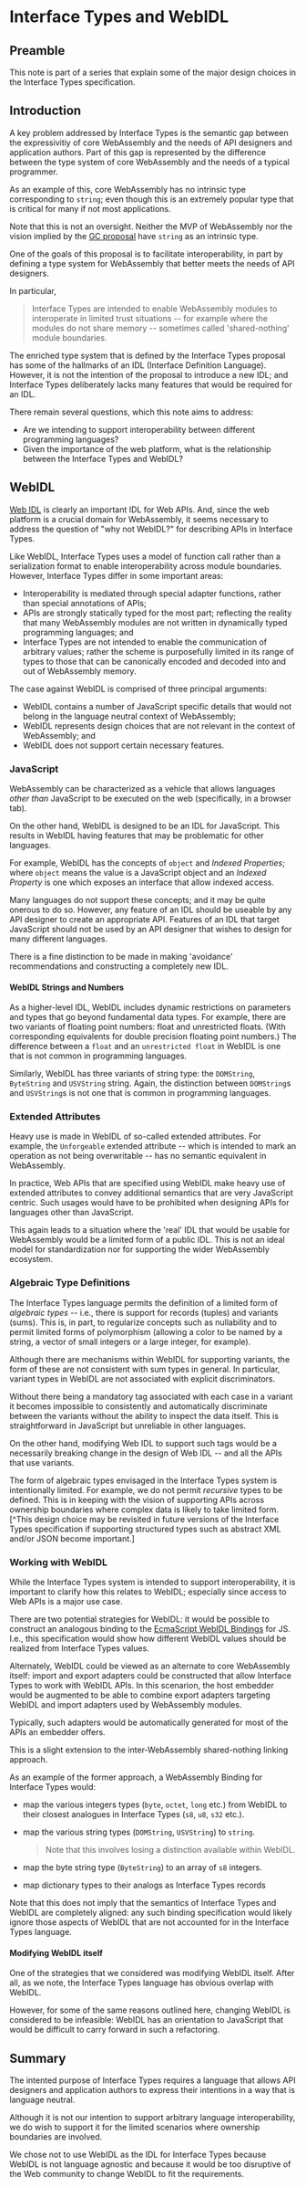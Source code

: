 # Interface Types and WebIDL

## Preamble
This note is part of a series that explain some of the major design choices in
the Interface Types specification.

## Introduction

A key problem addressed by Interface Types is the semantic gap between the
expressivitiy of core WebAssembly and the needs of API designers and application
authors. Part of this gap is represented by the difference between the type
system of core WebAssembly and the needs of a typical programmer.

As an example of this, core WebAssembly has no intrinsic type corresponding to
`string`; even though this is an extremely popular type that is critical for
many if not most applications.

Note that this is not an oversight. Neither the MVP of WebAssembly nor the
vision implied by the [GC proposal][GC] have `string` as an intrinsic type.

One of the goals of this proposal is to facilitate interoperability, in part by
defining a type system for WebAssembly that better meets the needs of API
designers.

In particular,

>Interface Types are intended to enable WebAssembly modules to interoperate
>in limited trust situations -- for example where the modules do not share
>memory -- sometimes called 'shared-nothing' module boundaries.

The enriched type system that is defined by the Interface Types proposal has
some of the hallmarks of an IDL (Interface Definition Language). However, it is
not the intention of the proposal to introduce a new IDL; and Interface Types
deliberately lacks many features that would be required for an IDL.

There remain several questions, which this note aims to address:

* Are we intending to support interoperability between different programming
  languages?
* Given the importance of the web platform, what is the relationship between the
  Interface Types and WebIDL?
  
## WebIDL

[Web IDL][] is clearly an important IDL for Web APIs. And, since the web
platform is a crucial domain for WebAssembly, it seems necessary to address the
question of "why not WebIDL?" for describing APIs in Interface Types.

Like WebIDL, Interface Types uses a model of function call rather than a
serialization format to enable interoperability across module
boundaries. However, Interface Types differ in some important areas:

* Interoperability is mediated through special adapter functions, rather than
  special annotations of APIs;
* APIs are strongly statically typed for the most part; reflecting the reality
  that many WebAssembly modules are not written in dynamically typed programming
  languages; and
* Interface Types are not intended to enable the communication of arbitrary
values; rather the scheme is purposefully limited in its range of types to those
that can be canonically encoded and decoded into and out of WebAssembly memory.

The case against WebIDL is comprised of three principal arguments:

* WebIDL contains a number of JavaScript specific details that would not belong
  in the language neutral context of WebAssembly;
* WebIDL represents design choices that are not relevant in the context of
  WebAssembly; and
* WebIDL does not support certain necessary features.

### JavaScript

WebAssembly can be characterized as a vehicle that allows languages _other than_
JavaScript to be executed on the web (specifically, in a browser tab).

On the other hand, WebIDL is designed to be an IDL for JavaScript. This results
in WebIDL having features that may be problematic for other languages.

For example, WebIDL has the concepts of `object` and _Indexed Properties_; where
`object` means the value is a JavaScript object and an _Indexed Property_ is one
which exposes an interface that allow indexed access.

Many languages do not support these concepts; and it may be quite onerous to do
so. However, any feature of an IDL should be useable by any API designer to
create an appropriate API. Features of an IDL that target JavaScript should not
be used by an API designer that wishes to design for many different languages.

There is a fine distinction to be made in making 'avoidance' recommendations and
constructing a completely new IDL.

#### WebIDL Strings and Numbers

As a higher-level IDL, WebIDL includes dynamic restrictions on parameters and
types that go beyond fundamental data types. For example, there are two variants
of floating point numbers: float and unrestricted floats. (With corresponding
equivalents for double precision floating point numbers.) The difference between
a `float` and an `unrestricted float` in WebIDL is one that is not common in
programming languages.

Similarly,  WebIDL  has   three  variants  of  string   type:  the  `DOMString`,
`ByteString` and `USVString` string. Again, the distinction between `DOMString`s
and `USVString`s is not one that is common in programming languages.

### Extended Attributes

Heavy use is made in WebIDL of so-called extended attributes. For example, the
`Unforgeable` extended attribute -- which is intended to mark an operation as
not being overwritable -- has no semantic equivalent in WebAssembly.

In practice, Web APIs that are specified using WebIDL make heavy use of extended
attributes to convey additional semantics that are very JavaScript centric. Such
usages would have to be prohibited when designing APIs for languages other than
JavaScript.

This again leads to a situation where the 'real' IDL that would be usable for
WebAssembly would be a limited form of a public IDL. This is not an ideal model
for standardization nor for supporting the wider WebAssembly ecosystem.

### Algebraic Type Definitions

The Interface Types language permits the definition of a limited form of
_algebraic types_ -- i.e., there is support for records (tuples) and variants
(sums). This is, in part, to regularize concepts such as nullability and to
permit limited forms of polymorphism (allowing a color to be named by a string,
a vector of small integers or a large integer, for example).

Although there are mechanisms within WebIDL for supporting variants, the form of
these are not consistent with sum types in general. In particular, variant types
in WebIDL are not associated with explicit discriminators.

Without there being a mandatory tag associated with each case in a variant it
becomes impossible to consistently and automatically discriminate between the
variants without the ability to inspect the data itself. This is straightforward
in JavaScript but unreliable in other languages.

On the other hand, modifying Web IDL to support such tags would be a necessarily
breaking change in the design of Web IDL -- and all the APIs that use variants.

The form of algebraic types envisaged in the Interface Types system is
intentionally limited. For example, we do not permit _recursive_ types to be
defined. This is in keeping with the vision of supporting APIs across ownership
boundaries where complex data is likely to take limited
form.[^This design choice may be revisited in future versions of the Interface Types specification if supporting structured types such as abstract XML and/or JSON become important.]

### Working with WebIDL

While the Interface Types system is intended to support interoperability, it is
important to clarify how this relates to WebIDL; especially since access to Web
APIs is a major use case.

There are two potential strategies for WebIDL: it would be possible to construct
an analogous binding to the [EcmaScript WebIDL Bindings] for JS. I.e., this
specification would show how different WebIDL values should be realized from
Interface Types values.

Alternately, WebIDL could be viewed as an alternate to core WebAssembly itself:
import and export adapters could be constructed that allow Interface Types to
work with WebIDL APIs. In this scenarion, the host embedder would be augmented
to be able to combine export adapters targeting WebIDL and import adapters used
by WebAssembly modules.

Typically, such adapters would be automatically generated for most of the APIs
an embedder offers.

This is a slight extension to the inter-WebAssembly shared-nothing linking approach.

As an example of the former approach, a WebAssembly Binding for Interface Types
would:

* map the various integers types (`byte`, `octet`, `long` etc.) from WebIDL to
  their closest analogues in Interface Types (`s8`, `u8`, `s32` etc.).
* map the various string types (`DOMString`, `USVString`) to `string`.

  > Note that this involves losing a distinction available within WebIDL.
* map the byte string type (`ByteString`) to an array of `s8` integers.

* map dictionary types to their analogs as Interface Types records

Note that this does not imply that the semantics of Interface Types and WebIDL
are completely aligned: any such binding specification would likely ignore those
aspects of WebIDL that are not accounted for in the Interface Types language.

#### Modifying WebIDL itself

One of the strategies that we considered was modifying WebIDL itself. After all,
as we note, the Interface Types language has obvious overlap with WebIDL.

However, for some of the same reasons outlined here, changing WebIDL is
considered to be infeasible: WebIDL has an orientation to JavaScript that would
be difficult to carry forward in such a refactoring.

## Summary

The intented purpose of Interface Types requires a language that allows API
designers and application authors to express their intentions in a way that is
language neutral. 

Although it is not our intention to support arbitrary language interoperability,
we do wish to support it for the limited scenarios where ownership boundaries
are involved.

We chose not to use WebIDL as the IDL for Interface Types because WebIDL is not
language agnostic and because it would be too disruptive of the Web community to
change WebIDL to fit the requirements.


[Explainer]: https://github.com/WebAssembly/interface-types/blob/explainer/proposals/interface-types/Explainer.md

[GC]: https://github.com/WebAssembly/gc/blob/master/proposals/gc/Overview.md

[Web IDL]: https://heycam.github.io/webidl

[EcmaScript WebIDL Bindings]: https://heycam.github.io/webidl/#ecmascript-binding
